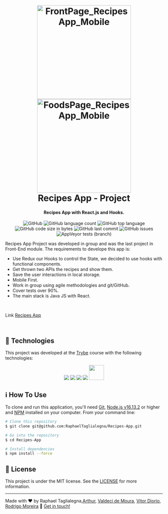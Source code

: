 <h1 align="center">
<img src="https://i.ibb.co/PTZMRfh/Front-Page-Recipes-App-Mobile.png" width="300px" alt="FrontPage_RecipesApp_Mobile" border="0">
<img src="https://i.ibb.co/WFmzJ4Y/Foods-Page-Recipes-App-Mobile.png" width="300px" alt="FoodsPage_RecipesApp_Mobile" border="0">
<br>
    Recipes App - Project
</h1>

<h4 align="center">
  Recipes App with React.js and Hooks.
</h4>
<p align="center">
  <img alt="GitHub" src="https://img.shields.io/github/license/RaphaelTaglialegna/Recipes-App">
  <img alt="GitHub language count" src="https://img.shields.io/github/languages/count/RaphaelTaglialegna/Recipes-App">
  <img alt="GitHub top language" src="https://img.shields.io/github/languages/top/RaphaelTaglialegna/Recipes-App">
  <img alt="GitHub code size in bytes" src="https://img.shields.io/github/languages/code-size/RaphaelTaglialegna/Recipes-App">
  <img alt="GitHub last commit" src="https://img.shields.io/github/last-commit/RaphaelTaglialegna/Recipes-App">
  <img alt="GitHub issues" src="https://img.shields.io/github/issues/RaphaelTaglialegna/Recipes-App">
  <img alt="AppVeyor tests (branch)" src="https://img.shields.io/appveyor/tests/RaphaelTaglialegna/Recipes-App/main">
</p>
Recipes App Project was developed in group and was the last project in Front-End module. The requirements to develope this app is: 
 <br>
 
 <ul>
  <li>Use Redux our Hooks to control the State, we decided to use hooks with functional components. </li>
  <li>Get thrown two APIs the recipes and show them. </li>
  <li> Save the user interactions in local storage. </li>
  <li> Mobile First.</li>
  <li> Work in group using agile methodologies and git/GitHub.</li>
  <li> Cover tests over 90%.</li>
  <li>The main stack is Java JS with React.</li>
</ul>

<br />

Link [Recipes App](https://recipes-app-swart.vercel.app)

<br />

## :rocket: Technologies

This project was developed at the [Trybe](https://www.betrybe.com/) course with the following technologies:
 <p align="center"> 
    <img src="https://img.icons8.com/color/48/000000/html-5--v1.png"/>
    <img src="https://img.icons8.com/color/48/000000/css3.png"/>
    <img src="https://img.icons8.com/color/48/000000/javascript--v1.png"/>
    <img src="https://img.icons8.com/external-tal-revivo-shadow-tal-revivo/48/000000/external-react-a-javascript-library-for-building-user-interfaces-logo-shadow-tal-revivo.png"/>
    <img src="https://yt3.ggpht.com/ikv41jMTr1uHGdILrJhvbfVJcDt4oqhwApKX37TjAleF_cRPbF2W-waj7uMnS5JySvnlvAlTCg=s900-c-k-c0x00ffffff-no-rj" width="48px" />
  
  </p>
  
## :information_source: How To Use

To clone and run this application, you'll need [Git](https://git-scm.com), [Node.js v16.13.2][nodejs] or higher and [NPM][npm] installed on your computer. From your command line:

```bash
# Clone this repository
$ git clone git@github.com:RaphaelTaglialegna/Recipes-App.git

# Go into the repository
$ cd Recipes-App

# Install dependencies
$ npm install --force

```

## :memo: License
This project is under the MIT license. See the [LICENSE](https://github.com/RaphaelTaglialegna/Recipes-App/blob/main/LICENSE) for more information.

---

Made with ♥ by Raphael Taglialegna,[Arthur][Artrok], [Valdeci de Moura][Valdeci97], [Vitor Diorio][Vdiorio], [Rodrigo Moreira][MoreiraRodri]   :wave: [Get in touch!](https://www.linkedin.com/in/raphaeltaglialegna/)

[nodejs]: https://nodejs.org/
[npm]: https://www.npmjs.com/
[Artrok]: https://github.com/ArTrok
[Valdeci97]: https://github.com/Valdeci97
[Vdiorio]:https://github.com/vdiorio
[MoreiraRodri]:https://github.com/MoreiraRodri
